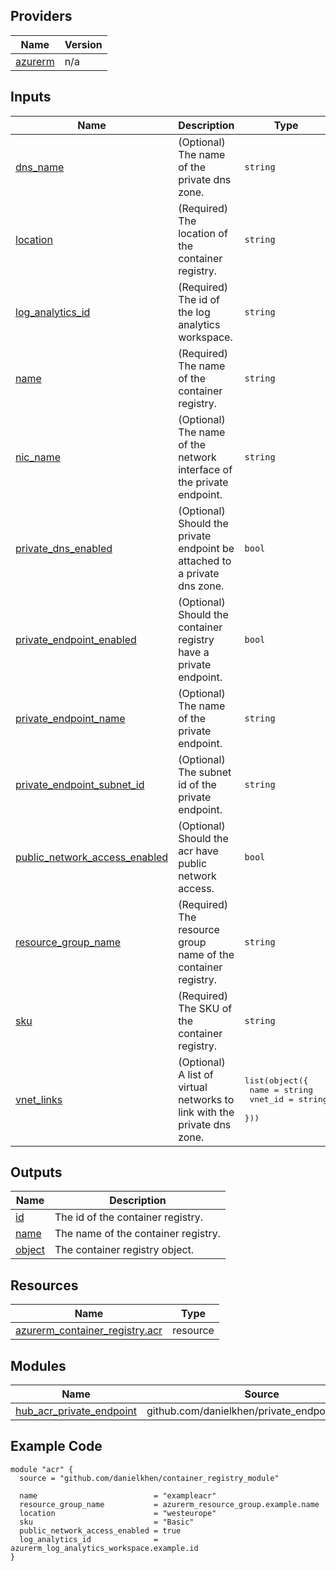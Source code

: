 <!-- BEGIN_TF_DOCS -->

## Providers

| Name | Version |
|------|---------|
| <a name="provider_azurerm"></a> [azurerm](#provider\_azurerm) | n/a |

## Inputs

| Name | Description | Type | Default | Required |
|------|-------------|------|---------|:--------:|
| <a name="input_dns_name"></a> [dns\_name](#input\_dns\_name) | (Optional) The name of the private dns zone. | `string` | `null` | no |
| <a name="input_location"></a> [location](#input\_location) | (Required) The location of the container registry. | `string` | n/a | yes |
| <a name="input_log_analytics_id"></a> [log\_analytics\_id](#input\_log\_analytics\_id) | (Required) The id of the log analytics workspace. | `string` | n/a | yes |
| <a name="input_name"></a> [name](#input\_name) | (Required) The name of the container registry. | `string` | n/a | yes |
| <a name="input_nic_name"></a> [nic\_name](#input\_nic\_name) | (Optional) The name of the network interface of the private endpoint. | `string` | `null` | no |
| <a name="input_private_dns_enabled"></a> [private\_dns\_enabled](#input\_private\_dns\_enabled) | (Optional) Should the private endpoint be attached to a private dns zone. | `bool` | `false` | no |
| <a name="input_private_endpoint_enabled"></a> [private\_endpoint\_enabled](#input\_private\_endpoint\_enabled) | (Optional) Should the container registry have a private endpoint. | `bool` | `false` | no |
| <a name="input_private_endpoint_name"></a> [private\_endpoint\_name](#input\_private\_endpoint\_name) | (Optional) The name of the private endpoint. | `string` | `null` | no |
| <a name="input_private_endpoint_subnet_id"></a> [private\_endpoint\_subnet\_id](#input\_private\_endpoint\_subnet\_id) | (Optional) The subnet id of the private endpoint. | `string` | `false` | no |
| <a name="input_public_network_access_enabled"></a> [public\_network\_access\_enabled](#input\_public\_network\_access\_enabled) | (Optional) Should the acr have public network access. | `bool` | `false` | no |
| <a name="input_resource_group_name"></a> [resource\_group\_name](#input\_resource\_group\_name) | (Required) The resource group name of the container registry. | `string` | n/a | yes |
| <a name="input_sku"></a> [sku](#input\_sku) | (Required) The SKU of the container registry. | `string` | n/a | yes |
| <a name="input_vnet_links"></a> [vnet\_links](#input\_vnet\_links) | (Optional) A list of virtual networks to link with the private dns zone. | <pre>list(object({<br>    name    = string<br>    vnet_id = string<br>  }))</pre> | `[]` | no |

## Outputs

| Name | Description |
|------|-------------|
| <a name="output_id"></a> [id](#output\_id) | The id of the container registry. |
| <a name="output_name"></a> [name](#output\_name) | The name of the container registry. |
| <a name="output_object"></a> [object](#output\_object) | The container registry object. |

## Resources

| Name | Type |
|------|------|
| [azurerm_container_registry.acr](https://registry.terraform.io/providers/hashicorp/azurerm/latest/docs/resources/container_registry) | resource |

## Modules

| Name | Source | Version |
|------|--------|---------|
| <a name="module_hub_acr_private_endpoint"></a> [hub\_acr\_private\_endpoint](#module\_hub\_acr\_private\_endpoint) | github.com/danielkhen/private_endpoint_module | n/a |

## Example Code

```hcl
module "acr" {
  source = "github.com/danielkhen/container_registry_module"

  name                          = "exampleacr"
  resource_group_name           = azurerm_resource_group.example.name
  location                      = "westeurope"
  sku                           = "Basic"
  public_network_access_enabled = true
  log_analytics_id              = azurerm_log_analytics_workspace.example.id
}
```
<!-- END_TF_DOCS -->